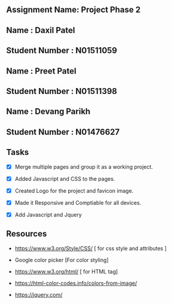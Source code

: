 ## Assignment Name: Project Phase 2

## Name : Daxil Patel

## Student Number : N01511059

## Name : Preet Patel

## Student Number : N01511398

## Name : Devang Parikh

## Student Number : N01476627

## Tasks



- [x] Merge multiple pages and group it as a working project.

- [x] Added Javascript and CSS to the pages.

- [x] Created Logo for the project and favicon image.

- [x] Made it Responsive and Comptiable for all devices.

- [x] Add Javascript and Jquery




## Resources



- https://www.w3.org/Style/CSS/  [ for css style and attributes ]

- Google color picker [For color styling]

- https://www.w3.org/html/ [ for HTML tag]

- https://html-color-codes.info/colors-from-image/

- https://jquery.com/



